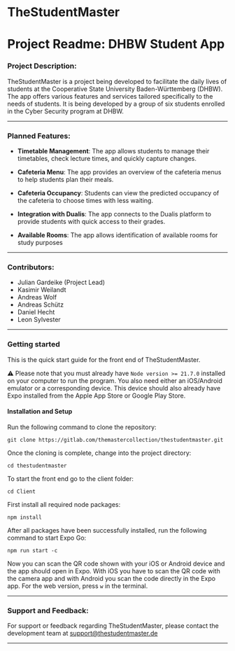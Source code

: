 # TheStudentMaster

# Project Readme: DHBW Student App

### Project Description:

TheStudentMaster is a project being developed to facilitate the daily lives of students at the Cooperative State University Baden-Württemberg (DHBW). The app offers various features and services tailored specifically to the needs of students. It is being developed by a group of six students enrolled in the Cyber Security program at DHBW.

---

### Planned Features:

- **Timetable Management**: The app allows students to manage their timetables, check lecture times, and quickly capture changes.

- **Cafeteria Menu**: The app provides an overview of the cafeteria menus to help students plan their meals.

- **Cafeteria Occupancy**: Students can view the predicted occupancy of the cafeteria to choose times with less waiting.

- **Integration with Dualis**: The app connects to the Dualis platform to provide students with quick access to their grades.

- **Available Rooms**: The app allows identification of available rooms for study purposes

---

### Contributors:

- Julian Gardeike (Project Lead)
- Kasimir Weilandt
- Andreas Wolf
- Andreas Schütz
- Daniel Hecht
- Leon Sylvester

---

### Getting started

This is the quick start guide for the front end of TheStudentMaster. 

⚠️ Please note that you must already have `Node version >= 21.7.0` installed on your computer to run the program. You also need either an iOS/Android emulator or a corresponding device. This device should also already have Expo installed from the Apple App Store or Google Play Store.

#### Installation and Setup

Run the following command to clone the repository:

`git clone https://gitlab.com/themastercollection/thestudentmaster.git`

Once the cloning is complete, change into the project directory:

`cd thestudentmaster`

To start the front end go to the client folder:

`cd Client`

First install all required node packages:

`npm install`

After all packages have been successfully installed, run the following command to start Expo Go:

`npm run start -c`

Now you can scan the QR code shown with your iOS or Android device and the app should open in Expo. With iOS you have to scan the QR code with the camera app and with Android you scan the code directly in the Expo app. For the web version, press `w` in the terminal.

---

### Support and Feedback:

For support or feedback regarding TheStudentMaster, please contact the development team at [support@thestudentmaster.de](mailto:support@thestudentmaster.de)

---
